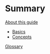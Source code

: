 # Summary

[About this guide](./about.md)

* [Basics](./basics.md)
* [Concepts](./concepts.md)

[Glossary](./glossary.md)
